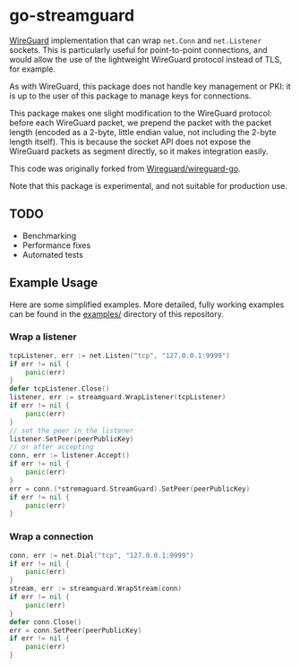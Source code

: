 # go-streamguard

[WireGuard](https://www.wireguard.com/) implementation that can wrap `net.Conn` and `net.Listener` sockets. This is particularly useful for point-to-point connections, and would allow the use of the lightweight WireGuard protocol instead of TLS, for example.

As with WireGuard, this package does not handle key management or PKI: it is
up to the user of this package to manage keys for connections.

This package makes one slight modification to the WireGuard protocol: before each WireGuard packet, we prepend the packet with the packet length (encoded as a 2-byte, little endian value, not including the 2-byte length itself). This is because the socket API does not expose the WireGuard packets as segment directly, so it makes integration easily.

This code was originally forked from [Wireguard/wireguard-go](https://github.com/WireGuard/wireguard-go).

Note that this package is experimental, and not suitable for production use.

## TODO

* Benchmarking
* Performance fixes
* Automated tests

## Example Usage

Here are some simplified examples. More detailed, fully working examples can be found in the [examples/](examples/) directory of this repository.

### Wrap a listener

```go
tcpListener, err := net.Listen("tcp", "127.0.0.1:9999")
if err != nil {
    panic(err)
}
defer tcpListener.Close()
listener, err := streamguard.WrapListener(tcpListener)
if err != nil {
    panic(err)
}
// set the peer in the listener
listener.SetPeer(peerPublicKey)
// or after accepting
conn, err := listener.Accept()
if err != nil {
    panic(err)
}
err = conn.(*stremaguard.StreamGuard).SetPeer(peerPublicKey)
if err != nil {
    panic(err)
}
```

### Wrap a connection

```go
conn, err := net.Dial("tcp", "127.0.0.1:9999")
if err != nil {
    panic(err)
}
stream, err := streamguard.WrapStream(conn)
if err != nil {
    panic(err)
}
defer conn.Close()
err = conn.SetPeer(peerPublicKey)
if err != nil {
    panic(err)
}
```